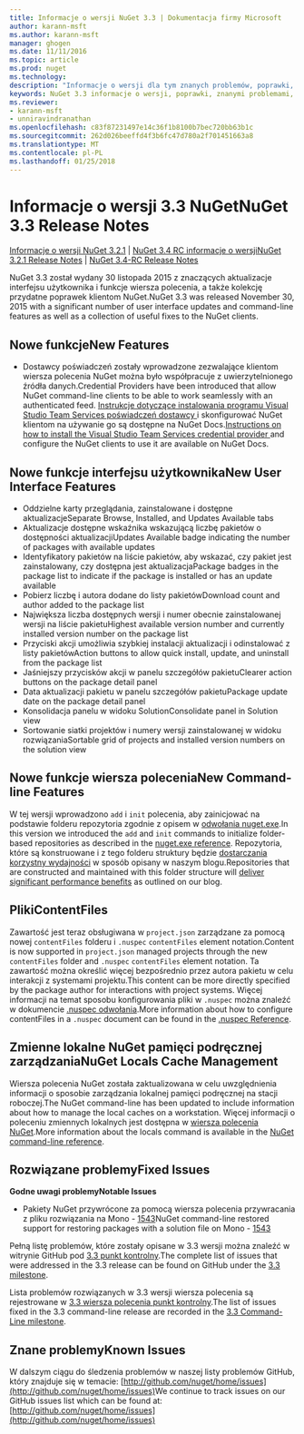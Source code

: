 ```yaml
---
title: Informacje o wersji NuGet 3.3 | Dokumentacja firmy Microsoft
author: karann-msft
ms.author: karann-msft
manager: ghogen
ms.date: 11/11/2016
ms.topic: article
ms.prod: nuget
ms.technology: 
description: "Informacje o wersji dla tym znanych problemów, poprawki, dodatkowe funkcje i dcr 3.3 NuGet."
keywords: NuGet 3.3 informacje o wersji, poprawki, znanymi problemami, nowe funkcje, dcr
ms.reviewer:
- karann-msft
- unniravindranathan
ms.openlocfilehash: c83f87231497e14c36f1b8100b7bec720bb63b1c
ms.sourcegitcommit: 262d026beeffd4f3b6fc47d780a2f701451663a8
ms.translationtype: MT
ms.contentlocale: pl-PL
ms.lasthandoff: 01/25/2018
---
```

# <a name="nuget-33-release-notes"></a><span data-ttu-id="624db-104">Informacje o wersji 3.3 NuGet</span><span class="sxs-lookup"><span data-stu-id="624db-104">NuGet 3.3 Release Notes</span></span>

<span data-ttu-id="624db-105">[Informacje o wersji NuGet 3.2.1](../release-notes/nuget-3.2.1.md) | [NuGet 3.4 RC informacje o wersji](../release-notes/nuget-3.4-RC.md)</span><span class="sxs-lookup"><span data-stu-id="624db-105">[NuGet 3.2.1 Release Notes](../release-notes/nuget-3.2.1.md) | [NuGet 3.4-RC Release Notes](../release-notes/nuget-3.4-RC.md)</span></span>

<span data-ttu-id="624db-106">NuGet 3.3 został wydany 30 listopada 2015 z znaczących aktualizacje interfejsu użytkownika i funkcje wiersza polecenia, a także kolekcję przydatne poprawek klientom NuGet.</span><span class="sxs-lookup"><span data-stu-id="624db-106">NuGet 3.3 was released November 30, 2015 with a significant number of user interface updates and command-line features as well as a collection of useful fixes to the NuGet clients.</span></span>

## <a name="new-features"></a><span data-ttu-id="624db-107">Nowe funkcje</span><span class="sxs-lookup"><span data-stu-id="624db-107">New Features</span></span>

* <span data-ttu-id="624db-108">Dostawcy poświadczeń zostały wprowadzone zezwalające klientom wiersza polecenia NuGet można było współpracuje z uwierzytelnionego źródła danych.</span><span class="sxs-lookup"><span data-stu-id="624db-108">Credential Providers have been introduced that allow NuGet command-line clients to be able to work seamlessly with an authenticated feed.</span></span> <span data-ttu-id="624db-109">[Instrukcje dotyczące instalowania programu Visual Studio Team Services poświadczeń dostawcy ](../API/nuget-exe-Credential-Providers.md) i skonfigurować NuGet klientom na używanie go są dostępne na NuGet Docs.</span><span class="sxs-lookup"><span data-stu-id="624db-109">[Instructions on how to install the Visual Studio Team Services credential provider ](../API/nuget-exe-Credential-Providers.md) and configure the NuGet clients to use it are available on NuGet Docs.</span></span>

## <a name="new-user-interface-features"></a><span data-ttu-id="624db-110">Nowe funkcje interfejsu użytkownika</span><span class="sxs-lookup"><span data-stu-id="624db-110">New User Interface Features</span></span>

* <span data-ttu-id="624db-111">Oddzielne karty przeglądania, zainstalowane i dostępne aktualizacje</span><span class="sxs-lookup"><span data-stu-id="624db-111">Separate Browse, Installed, and Updates Available tabs</span></span>
* <span data-ttu-id="624db-112">Aktualizacje dostępne wskaźnika wskazującą liczbę pakietów o dostępności aktualizacji</span><span class="sxs-lookup"><span data-stu-id="624db-112">Updates Available badge indicating the number of packages with available updates</span></span>
* <span data-ttu-id="624db-113">Identyfikatory pakietów na liście pakietów, aby wskazać, czy pakiet jest zainstalowany, czy dostępna jest aktualizacja</span><span class="sxs-lookup"><span data-stu-id="624db-113">Package badges in the package list to indicate if the package is installed or has an update available</span></span>
* <span data-ttu-id="624db-114">Pobierz liczbę i autora dodane do listy pakietów</span><span class="sxs-lookup"><span data-stu-id="624db-114">Download count and author added to the package list</span></span>
* <span data-ttu-id="624db-115">Największa liczba dostępnych wersji i numer obecnie zainstalowanej wersji na liście pakietu</span><span class="sxs-lookup"><span data-stu-id="624db-115">Highest available version number and currently installed version number on the package list</span></span>
* <span data-ttu-id="624db-116">Przyciski akcji umożliwia szybkiej instalacji aktualizacji i odinstalować z listy pakietów</span><span class="sxs-lookup"><span data-stu-id="624db-116">Action buttons to allow quick install, update, and uninstall from the package list</span></span>
* <span data-ttu-id="624db-117">Jaśniejszy przycisków akcji w panelu szczegółów pakietu</span><span class="sxs-lookup"><span data-stu-id="624db-117">Clearer action buttons on the package detail panel</span></span>
* <span data-ttu-id="624db-118">Data aktualizacji pakietu w panelu szczegółów pakietu</span><span class="sxs-lookup"><span data-stu-id="624db-118">Package update date on the package detail panel</span></span>
* <span data-ttu-id="624db-119">Konsolidacja panelu w widoku Solution</span><span class="sxs-lookup"><span data-stu-id="624db-119">Consolidate panel in Solution view</span></span>
* <span data-ttu-id="624db-120">Sortowanie siatki projektów i numery wersji zainstalowanej w widoku rozwiązania</span><span class="sxs-lookup"><span data-stu-id="624db-120">Sortable grid of projects and installed version numbers on the solution view</span></span>

## <a name="new-command-line-features"></a><span data-ttu-id="624db-121">Nowe funkcje wiersza polecenia</span><span class="sxs-lookup"><span data-stu-id="624db-121">New Command-line Features</span></span>

<span data-ttu-id="624db-122">W tej wersji wprowadzono `add` i `init` polecenia, aby zainicjować na podstawie folderu repozytoria zgodnie z opisem w [odwołania nuget.exe](../tools/nuget-exe-cli-reference.md).</span><span class="sxs-lookup"><span data-stu-id="624db-122">In this version we introduced the `add` and `init` commands to initialize folder-based repositories as described in the [nuget.exe reference](../tools/nuget-exe-cli-reference.md).</span></span> <span data-ttu-id="624db-123">Repozytoria, które są konstruowane i z tego folderu struktury będzie [dostarczania korzystny wydajności](http://blog.nuget.org/20150922/Accelerate-Package-Source.html) w sposób opisany w naszym blogu.</span><span class="sxs-lookup"><span data-stu-id="624db-123">Repositories that are constructed and maintained with this folder structure will [deliver significant performance benefits](http://blog.nuget.org/20150922/Accelerate-Package-Source.html) as outlined on our blog.</span></span>

## <a name="contentfiles"></a><span data-ttu-id="624db-124">Pliki</span><span class="sxs-lookup"><span data-stu-id="624db-124">ContentFiles</span></span>

<span data-ttu-id="624db-125">Zawartość jest teraz obsługiwana w `project.json` zarządzane za pomocą nowej `contentFiles` folderu i `.nuspec` `contentFiles` element notation.</span><span class="sxs-lookup"><span data-stu-id="624db-125">Content is now supported in `project.json` managed projects through the new `contentFiles` folder and `.nuspec` `contentFiles` element notation.</span></span>  <span data-ttu-id="624db-126">Ta zawartość można określić więcej bezpośrednio przez autora pakietu w celu interakcji z systemami projektu.</span><span class="sxs-lookup"><span data-stu-id="624db-126">This content can be more directly specified by the package author for interactions with project systems.</span></span>  <span data-ttu-id="624db-127">Więcej informacji na temat sposobu konfigurowania pliki w `.nuspec` można znaleźć w dokumencie [.nuspec odwołania](../schema/nuspec.md).</span><span class="sxs-lookup"><span data-stu-id="624db-127">More information about how to configure contentFiles in a `.nuspec` document can be found in the [.nuspec Reference](../schema/nuspec.md).</span></span>

## <a name="nuget-locals-cache-management"></a><span data-ttu-id="624db-128">Zmienne lokalne NuGet pamięci podręcznej zarządzania</span><span class="sxs-lookup"><span data-stu-id="624db-128">NuGet Locals Cache Management</span></span>

<span data-ttu-id="624db-129">Wiersza polecenia NuGet została zaktualizowana w celu uwzględnienia informacji o sposobie zarządzania lokalnej pamięci podręcznej na stacji roboczej.</span><span class="sxs-lookup"><span data-stu-id="624db-129">The NuGet command-line has been updated to include information about how to manage the local caches on a workstation.</span></span>  <span data-ttu-id="624db-130">Więcej informacji o poleceniu zmiennych lokalnych jest dostępna w [wiersza polecenia NuGet](../tools/cli-ref-locals.md).</span><span class="sxs-lookup"><span data-stu-id="624db-130">More information about the locals command is available in the [NuGet command-line reference](../tools/cli-ref-locals.md).</span></span>

## <a name="fixed-issues"></a><span data-ttu-id="624db-131">Rozwiązane problemy</span><span class="sxs-lookup"><span data-stu-id="624db-131">Fixed Issues</span></span>

<span data-ttu-id="624db-132">**Godne uwagi problemy**</span><span class="sxs-lookup"><span data-stu-id="624db-132">**Notable Issues**</span></span>

* <span data-ttu-id="624db-133">Pakiety NuGet przywrócone za pomocą wiersza polecenia przywracania z pliku rozwiązania na Mono - [1543](https://github.com/NuGet/Home/issues/1543)</span><span class="sxs-lookup"><span data-stu-id="624db-133">NuGet command-line restored support for restoring packages with a solution file on Mono - [1543](https://github.com/NuGet/Home/issues/1543)</span></span>

<span data-ttu-id="624db-134">Pełną listę problemów, które zostały opisane w 3.3 wersji można znaleźć w witrynie GitHub pod [3.3 punkt kontrolny](https://github.com/NuGet/Home/issues?q=is%3Aissue+milestone%3A3.3.0+is%3Aclosed).</span><span class="sxs-lookup"><span data-stu-id="624db-134">The complete list of issues that were addressed in the 3.3 release can be found on GitHub under the [3.3 milestone](https://github.com/NuGet/Home/issues?q=is%3Aissue+milestone%3A3.3.0+is%3Aclosed).</span></span>

<span data-ttu-id="624db-135">Lista problemów rozwiązanych w 3.3 wersji wiersza polecenia są rejestrowane w [3.3 wiersza polecenia punkt kontrolny](https://github.com/NuGet/Home/issues?q=is%3Aissue+is%3Aclosed+milestone%3A3.3.0-commandline).</span><span class="sxs-lookup"><span data-stu-id="624db-135">The list of issues fixed in the 3.3 command-line release are recorded in the [3.3 Command-Line milestone](https://github.com/NuGet/Home/issues?q=is%3Aissue+is%3Aclosed+milestone%3A3.3.0-commandline).</span></span>

## <a name="known-issues"></a><span data-ttu-id="624db-136">Znane problemy</span><span class="sxs-lookup"><span data-stu-id="624db-136">Known Issues</span></span>

<span data-ttu-id="624db-137">W dalszym ciągu do śledzenia problemów w naszej listy problemów GitHub, który znajduje się w temacie: [http://github.com/nuget/home/issues](http://github.com/nuget/home/issues)</span><span class="sxs-lookup"><span data-stu-id="624db-137">We continue to track issues on our GitHub issues list which can be found at: [http://github.com/nuget/home/issues](http://github.com/nuget/home/issues)</span></span>